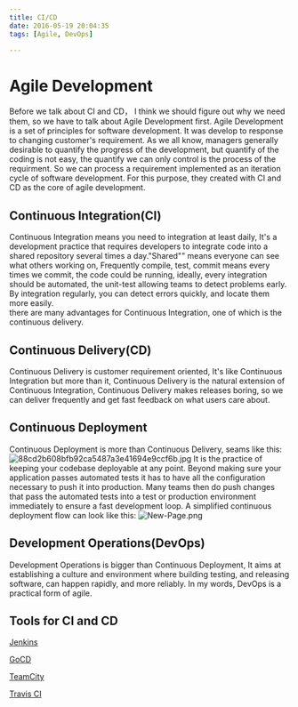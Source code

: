 ```yaml
---
title: CI/CD
date: 2016-05-19 20:04:35
tags: [Agile, DevOps]

---
```

# Agile Development

Before we talk about CI and CD， I think we should figure out why we need them, so we have to talk about Agile Development first.
Agile Development is a set of principles for software development. It was develop to response to changing customer's requirement. As we all know, managers generally desirable to quantify the progress of the development, but quantify of the coding is not easy, the quantify we can only control is the process of the requirment. So we can process a requirement implemented as an iteration cycle of software development.
For this purpose, they created with CI and CD as the core of agile development.
<!-- more -->
## Continuous Integration(CI)

Continuous Integration means you need to integration at least daily, It's a development practice that requires developers to integrate code into a shared repository several times a day."Shared"" means everyone can see what others working on, Frequently compile, test, commit means every times we commit, the code could be running, ideally, every integration should be automated, the unit-test allowing teams to detect problems early. By integration regularly, you can detect errors quickly, and locate them more easily.  
there are many advantages for Continuous Integration, one of which is the continuous delivery.

## Continuous Delivery(CD)

Continuous Delivery is customer requirement oriented, It's like Continuous Integration but more than it, Continuous Delivery is the natural extension of Continuous Integration, Continuous Delivery makes releases boring, so we can deliver frequently and get fast feedback on what users care about.

## Continuous Deployment

Continuous Deployment is more than Continuous Delivery, seams like this:
 ![88cd2b608bfb92ca5487a3e41694e9ccf6b.jpg](https://d1089v03p3mzyq.cloudfront.net/assets/website/continuous-integration-essentials/continuous-delivery-vs-continuous-deployment-b371cf5be55b1c52635058af7b70188cd2b608bfb92ca5487a3e41694e9ccf6b.jpg)
It is the practice of keeping your codebase deployable at any point. Beyond making sure your application passes automated tests it has to have all the configuration necessary to push it into production. Many teams then do push changes that pass the automated tests into a test or production environment immediately to ensure a fast development loop.
A simplified continuous deployment flow can look like this:
![New-Page.png](https://risingstack-blog.s3-eu-west-1.amazonaws.com/2014/Sep/Continuous-deployment---New-Page.png)


## Development Operations(DevOps)

Development Operations is bigger than Continuous Deployment, It aims at establishing a culture and environment where building testing, and releasing software, can happen rapidly, and more reliably.
In my words, DevOps is a practical form of agile.

## Tools for CI and CD

[Jenkins](https://jenkins.io/)

[GoCD](https://www.go.cd/download/)

[TeamCity](https://www.jetbrains.com/teamcity/)

[Travis CI](https://travis-ci.org/)